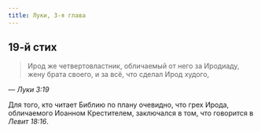 ```yaml
---
title: Луки, 3-я глава
---
```


## 19-й стих

> Ирод же четвертовластник, обличаемый от него за Иродиаду, жену брата своего,
> и за всё, что сделал Ирод худого,

— <cite>Луки&nbsp;3:19</cite>

Для того, кто читает Библию по плану очевидно, что грех Ирода, обличаемого
Иоанном Крестителем, заключался в том, что говорится в <cite>Левит&nbsp;18:16</cite>.
